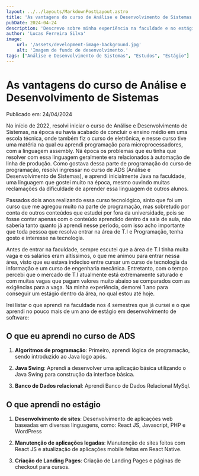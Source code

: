```yaml
---
layout: ../../layouts/MarkdownPostLayout.astro
title: 'As vantagens do curso de Análise e Desenvolvimento de Sistemas'
pubDate: 2024-04-24
description: 'Descrevo sobre minha experiência na faculdade e no estágio até o momento'
author: 'Lucas Ferreira Silva'
image:
    url: '/assets/development-image-background.jpg'
    alt: 'Imagem de fundo de desenvolvimento.'
tags: ["Análise e Desenvolvimento de Sistemas", "Estudos", "Estágio"]
---
```

# As vantagens do curso de Análise e Desenvolvimento de Sistemas

Publicado em: 24/04/2024

No início de 2022, resolvi iniciar o curso de Análise e Desenvolvimento de Sistemas, na época eu havia acabado de concluir o ensino médio em uma escola técnica, onde também fiz o curso de eletrônica, e nesse curso tive uma matéria na qual eu aprendi programação para microprocessadores, com a linguagem assembly. Ná época os problemas que eu tinha que resolver com essa linguagem geralmente era relacionados à automação de linha de produção.
Como gostava dessa parte de programação do curso de programação, resolvi ingressar no curso de ADS (Análise e Desenvolvimento de Sistemas), e aprendi inicialmente Java na faculdade, uma linguagem que gostei muito na época, mesmo ouvindo muitas reclamações da dificuldade de aprender essa linguagem de outros alunos.

Passados dois anos realizando essa curso tecnológico, sinto que foi um curso que me agregou muito na parte de programação, mas sobretudo por conta de outros conteúdos que estudei por fora da universidade, pois se fosse contar apenas com o conteúdo aprendido dentro da sala de aula, não saberia tanto quanto já aprendi nesse período, com isso acho importante que toda pessoa que resolva entrar na área de T.I e Programação, tenha gosto e interesse na tecnologia.

Antes de entrar na faculdade, sempre escutei que a área de T.I tinha muita vaga e os salários eram altíssimos, o que me animou para entrar nessa área, visto que eu estava indeciso entre cursar um curso de tecnologia da informação e um curso de engenharia mecânica. Entretanto, com o tempo percebi que o mercado de T.I atualmente está extremamente saturado e com muitas vagas que pagam valores muito abaixo se comparados com as exigências para a vaga. Na minha experiência, demorei 1 ano para conseguir um estágio dentro da área, no qual estou até hoje.

Irei listar o que aprendi na faculdade nos 4 semestres que já cursei e o que aprendi no pouco mais de um ano de estágio em desenvolvimento de software:

## O que eu aprendi no curso de ADS

1. **Algoritmos de programação**: Primeiro, aprendi lógica de programação, sendo introduzido ao Java logo após.

2. **Java Swing**: Aprendi a desenvolver uma aplicação básica utilizando o Java Swing para construção da interface básica.

3. **Banco de Dados relacional**: Aprendi Banco de Dados Relacional MySql.

## O que aprendi no estágio

1. **Desenvolvimento de sites**: Desenvolvimento de aplicações web baseadas em diversas linguagens, como: React JS, Javascript, PHP e WordPress

2. **Manutenção de aplicações legadas**: Manutenção de sites feitos com React JS e atualização de aplicações mobile feitas em React Native.

3. **Criação de Landing Pages**: Criação de Landing Pages e páginas de checkout para cursos.